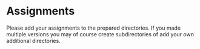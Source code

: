 # Assignments

Please add your assignments to the prepared directories. If you made multiple versions you may of course create subdirectories of add your own additional directories.

